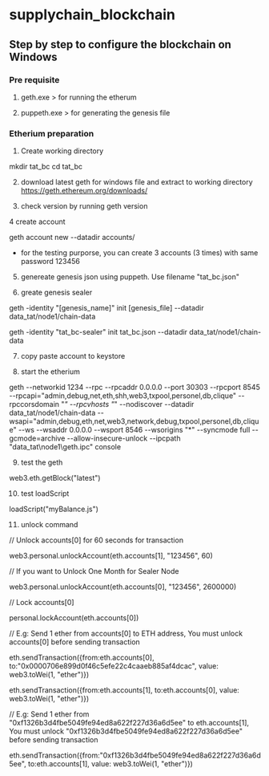 # supplychain_blockchain

## Step by step to configure the blockchain on Windows

### Pre requisite
1. geth.exe > for running the etherum

2. puppeth.exe > for generating the genesis file

### Etherium preparation

1. Create working directory

mkdir tat_bc
cd tat_bc

2. download latest geth for windows file and extract to working directory
https://geth.ethereum.org/downloads/

3. check version by running
geth version

4 create account

geth account new --datadir accounts/

* for the testing purporse, you can create 3 accounts (3 times) with same password 123456

5. genereate genesis json using puppeth. Use filename "tat_bc.json"

6. greate genesis sealer

geth -identity "[genesis_name]" init [genesis_file] --datadir data_tat/node1/chain-data

geth -identity "tat_bc-sealer" init tat_bc.json --datadir data_tat/node1/chain-data

7. copy paste account to keystore

8. start the etherium

geth --networkid 1234 --rpc --rpcaddr 0.0.0.0 --port 30303 --rpcport 8545 --rpcapi="admin,debug,net,eth,shh,web3,txpool,personel,db,clique" --rpccorsdomain "*" --rpcvhosts "*" --nodiscover --datadir data_tat/node1/chain-data --wsapi="admin,debug,eth,net,web3,network,debug,txpool,personel,db,clique" --ws --wsaddr 0.0.0.0 --wsport 8546 --wsorigins "*" --syncmode full --gcmode=archive --allow-insecure-unlock --ipcpath "data_tat\node1\geth.ipc" console 

9. test the geth

web3.eth.getBlock("latest")

10. test loadScript

loadScript("myBalance.js")

11. unlock command

// Unlock accounts[0] for 60 seconds for transaction

web3.personal.unlockAccount(eth.accounts[1], "123456", 60)

// If you want to Unlock One Month for Sealer Node

web3.personal.unlockAccount(eth.accounts[0], "123456", 2600000)

// Lock accounts[0]

personal.lockAccount(eth.accounts[0])


// E.g: Send 1 ether from accounts[0] to ETH address, You must unlock accounts[0] before sending transaction

eth.sendTransaction({from:eth.accounts[0], to:"0x0000706e899d0f46c5efe22c4caaeb885af4dcac", value: web3.toWei(1, "ether")})

eth.sendTransaction({from:eth.accounts[1], to:eth.accounts[0], value: web3.toWei(1, "ether")})

// E.g: Send 1 ether from "0xf1326b3d4fbe5049fe94ed8a622f227d36a6d5ee" to eth.accounts[1], You must unlock "0xf1326b3d4fbe5049fe94ed8a622f227d36a6d5ee" before sending transaction

eth.sendTransaction({from:"0xf1326b3d4fbe5049fe94ed8a622f227d36a6d5ee", to:eth.accounts[1], value: web3.toWei(1, "ether")})



